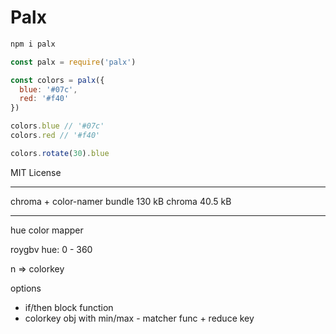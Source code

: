 
# Palx

```js
npm i palx
```

```js
const palx = require('palx')

const colors = palx({
  blue: '#07c',
  red: '#f40'
})

colors.blue // '#07c'
colors.red // '#f40'

colors.rotate(30).blue
```

MIT License

---
chroma + color-namer bundle 130 kB
chroma 40.5 kB

---

hue color mapper

roygbv
hue: 0 - 360

n => colorkey

options
- if/then block function
- colorkey obj with min/max - matcher func + reduce key

